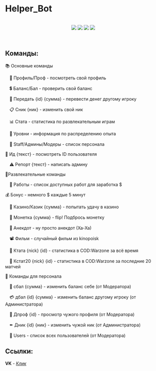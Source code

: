 # Helper_Bot
<p align=center><br>
<img src=https://img.shields.io/github/v/release/gametz/Helper_Bot>
<img src=https://img.shields.io/tokei/lines/github/Gametz/Helper_Bot> 
<img src=https://img.shields.io/github/repo-size/gametz/Helper_Bot>
<img src=https://img.shields.io/github/license/gametz/Helper_Bot>
</p><br>

## Команды:
📚 Основные команды

　📖 Профиль/Проф - посмотреть свой профиль

　💲 Баланс/Бал - проверить свой баланс

　🤝 Передать {id} {сумма} - перевести денег другому игроку

　📋 Сник {ник} - изменить свой ник

　📊 Стата - статистика по развлекательным играм

　📶 Уровни - информация по распределению опыта

　👔 Staff/Админы/Модеры - список персонала
 
  💾 Ид {текст} - посмотреть ID пользователя

　⚠ Репорт {текст} - написать админу

🎉Развлекательные команды

　💼 Работы - список доступных работ для заработка $
 
  💰 Бонус - немного $ каждые 5 минут
 
　🎰 Казино/Казик {сумма} - попытать удачу в казино
 
　🦅 Монетка {сумма} - flip! Подбрось монетку
 
　🤣 Анекдот - ну просто анекдот (Ха-Ха)
 
　📽 Фильм - случайный фильм из kinopoisk
 
　🔫 Ктата {nick} {id} - статистика в COD:Warzone за всё время
 
　🔫 Кстат20 {nick} {id} - статистика в COD:Warzone за последние 20 матчей

📕 Команды для персонала

　💸 сбал {сумма} - изменить баланс себе (от Модератора)
 
　💳 дбал {id} {сумма} - изменить баланс другому игроку (от Администратора)
 
　👤 Дпроф {id} - просмотр чужого профиля (от Модератора)
 
　✒ Дник {id} {ник} - изменить чужой ник (от Администратора)
 
　👥 Users - список всех пользователей (от Модератора)

## Ссылки:
**VK** - <a href=https://vk.com/bot_helper4u>*Клик*</a> <br>

